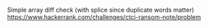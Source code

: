 Simple array diff check (with splice since duplicate words matter)
https://www.hackerrank.com/challenges/ctci-ransom-note/problem
